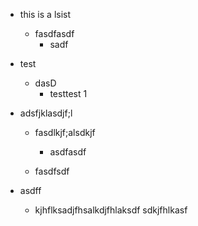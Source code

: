 *   this is a lsist
    *   fasdfasdf
        *   sadf

*   test
    *   dasD
        *   testtest 1

*   adsfjklasdjf;l
    *   fasdlkjf;alsdkjf
        *   asdfasdf

    *   fasdfsdf

*   asdff
    *   kjhflksadjfhsalkdjfhlaksdf sdkjfhlkasf
